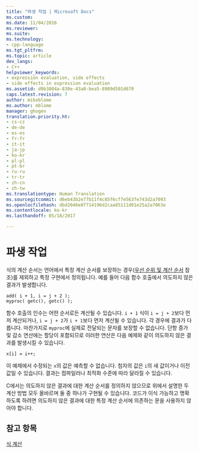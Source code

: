 ```yaml
---
title: "파생 작업 | Microsoft Docs"
ms.custom: 
ms.date: 11/04/2016
ms.reviewer: 
ms.suite: 
ms.technology:
- cpp-language
ms.tgt_pltfrm: 
ms.topic: article
dev_langs:
- C++
helpviewer_keywords:
- expression evaluation, side effects
- side effects in expression evaluation
ms.assetid: d9b3004a-830e-43a0-bea5-8989d501d670
caps.latest.revision: 7
author: mikeblome
ms.author: mblome
manager: ghogen
translation.priority.ht:
- cs-cz
- de-de
- es-es
- fr-fr
- it-it
- ja-jp
- ko-kr
- pl-pl
- pt-br
- ru-ru
- tr-tr
- zh-cn
- zh-tw
ms.translationtype: Human Translation
ms.sourcegitcommit: d6eb43b2e77b11f4c85f6cf7e563fe743d2a7093
ms.openlocfilehash: dbd2046e8f714196d2caa85111d01e25a2a7063e
ms.contentlocale: ko-kr
ms.lasthandoff: 05/18/2017

---
```

# <a name="side-effects"></a>파생 작업
식의 계산 순서는 언어에서 특정 계산 순서를 보장하는 경우([우선 순위 및 계산 순서](../c-language/precedence-and-order-of-evaluation.md) 참조)를 제외하고 특정 구현에서 정의됩니다. 예를 들어 다음 함수 호출에서 의도하지 않은 결과가 발생합니다.  
  
```  
add( i + 1, i = j + 2 );  
myproc( getc(), getc() );  
```  
  
 함수 호출의 인수는 어떤 순서로든 계산될 수 있습니다. `i + 1` 식이 `i = j + 2`보다 먼저 계산되거나, `i = j + 2`가 `i + 1`보다 먼저 계산될 수 있습니다. 각 경우에 결과가 다릅니다. 마찬가지로 `myproc`에 실제로 전달되는 문자를 보장할 수 없습니다. 단항 증가 및 감소 연산에는 할당이 포함되므로 이러한 연산은 다음 예제와 같이 의도하지 않은 결과를 발생시킬 수 있습니다.  
  
```  
x[i] = i++;  
```  
  
 이 예제에서 수정되는 `x`의 값은 예측할 수 없습니다. 첨자의 값은 `i`의 새 값이거나 이전 값일 수 있습니다. 결과는 컴파일러나 최적화 수준에 따라 달라질 수 있습니다.  
  
 C에서는 의도하지 않은 결과에 대한 계산 순서를 정의하지 않으므로 위에서 설명한 두 계산 방법 모두 올바르며 둘 중 하나가 구현될 수 있습니다. 코드가 이식 가능하고 명확하도록 하려면 의도하지 않은 결과에 대한 특정 계산 순서에 의존하는 문을 사용하지 않아야 합니다.  
  
## <a name="see-also"></a>참고 항목  
 [식 계산](../c-language/expression-evaluation-c.md)
